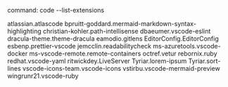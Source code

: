 command: code --list-extensions

atlassian.atlascode
bpruitt-goddard.mermaid-markdown-syntax-highlighting
christian-kohler.path-intellisense
dbaeumer.vscode-eslint
dracula-theme.theme-dracula
eamodio.gitlens
EditorConfig.EditorConfig
esbenp.prettier-vscode
jemcclin.readabilitycheck
ms-azuretools.vscode-docker
ms-vscode-remote.remote-containers
octref.vetur
rebornix.ruby
redhat.vscode-yaml
ritwickdey.LiveServer
Tyriar.lorem-ipsum
Tyriar.sort-lines
vscode-icons-team.vscode-icons
vstirbu.vscode-mermaid-preview
wingrunr21.vscode-ruby
